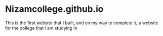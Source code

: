 # Nizamcollege.github.io
This is the first website that I built, and on my way to complete it, a website for the college that I am studying in
